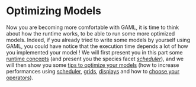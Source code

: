 # Optimizing Models

Now you are becoming more comfortable with GAML, it is time to think about how the runtime works, to be able to run some more optimized models. Indeed, if you already tried to write some models by yourself using GAML, you could have notice that the execution time depends a lot of how you implemented your model !
We will first present you in this part some [runtime concepts](https://github.com/gama-platform/gama/wiki/Content\Tutorials\LearnGAMLStepByStep\OptimizingModels\RuntimeConcepts.md) (and present you the species facet [_scheduler_](https://github.com/gama-platform/gama/wiki/Content\Tutorials\LearnGAMLStepByStep\OptimizingModels\RuntimeConcepts.md#schedule-agents)), and we will then show you some [tips to optimize your models](https://github.com/gama-platform/gama/wiki/Content\Tutorials\LearnGAMLStepByStep\OptimizingModels\OptimizingModels.md) (how to increase performances using [scheduler](https://github.com/gama-platform/gama/wiki/Content\Tutorials\LearnGAMLStepByStep\OptimizingModels\OptimizingModels.md#scheduling), [grids](https://github.com/gama-platform/gama/wiki/Content\Tutorials\LearnGAMLStepByStep\OptimizingModels\OptimizingModels.md#grid), [displays](https://github.com/gama-platform/gama/wiki/Content\Tutorials\LearnGAMLStepByStep\OptimizingModels\OptimizingModels.md#displays) and how to [choose your operators](https://github.com/gama-platform/gama/wiki/Content\Tutorials\LearnGAMLStepByStep\OptimizingModels\OptimizingModels.md#operators)). 